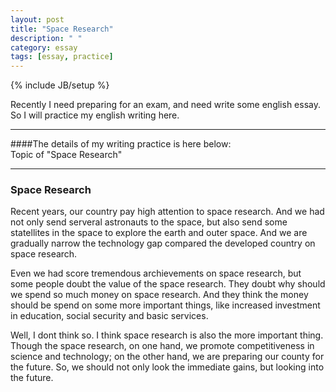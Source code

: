 ```yaml
---
layout: post
title: "Space Research"
description: " "
category: essay
tags: [essay, practice]
---
```

{% include JB/setup %}

Recently I need preparing for an exam, and need write some english essay. So I will practice my english writing here.

---

####The details of my writing practice is here below:  
Topic of "Space Research"

---

### Space Research

Recent years, our country pay high attention to space research. And we had not only send serveral astronauts to the space, but also send some statellites in the space to explore the earth and outer space. And we are gradually narrow the technology gap compared the developed country on space research.

Even we had score tremendous archievements on space research, but some people doubt the value of the space research. They doubt why should we spend so much money on space research. And they think the money should be spend on some more important things, like increased investment in education, social security and basic services.

Well, I dont think so. I think space research is also the more important thing. Though the space research, on one hand, we promote competitiveness in science and technology; on the other hand, we are preparing our county for the future. So, we should not only look the immediate gains, but looking into the future.